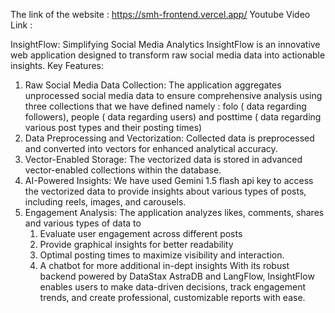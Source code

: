 The link of the website : https://smh-frontend.vercel.app/
Youtube Video Link :

InsightFlow: Simplifying Social Media Analytics
InsightFlow is an innovative web application designed to transform raw social media data into actionable insights. 
Key Features:

1. Raw Social Media Data Collection: The application aggregates unprocessed social media data to ensure comprehensive analysis using three collections that we have defined namely : folo ( data regarding followers), people ( data regarding users) and posttime ( data regarding various post types and their posting times)
2. Data Preprocessing and Vectorization: Collected data is preprocessed and converted into vectors for enhanced analytical accuracy.
3. Vector-Enabled Storage: The vectorized data is stored in advanced vector-enabled collections within the database.
4. AI-Powered Insights: We have used Gemini 1.5 flash api key to access the vectorized data to provide insights about various types of posts, including reels, images, and carousels.
5. Engagement Analysis: The application analyzes likes, comments, shares and various types of data to 
    1. Evaluate user engagement across different posts
    2. Provide graphical insights for better readability 
    3. Optimal posting times to maximize visibility and interaction.
    4. A chatbot for more additional in-dept insights 
With its robust backend powered by DataStax AstraDB and LangFlow, InsightFlow enables users to make data-driven decisions, track engagement trends, and create professional, customizable reports with ease.
